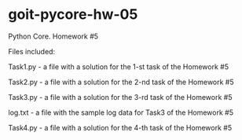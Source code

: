 # goit-pycore-hw-05
Python Core. Homework #5

Files included:

Task1.py - a file with a solution for the 1-st task of the Homework #5

Task2.py - a file with a solution for the 2-nd task of the Homework #5

Task3.py - a file with a solution for the 3-rd task of the Homework #5

log.txt - a file with the sample log data for Task3 of the Homework #5

Task4.py - a file with a solution for the 4-th task of the Homework #5
